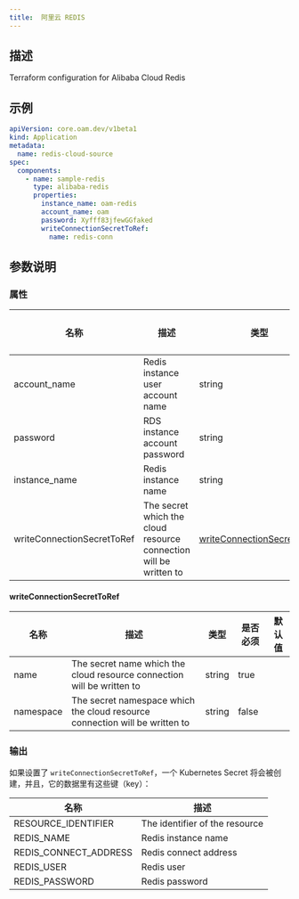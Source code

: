 ```yaml
---
title:  阿里云 REDIS
---
```


## 描述

Terraform configuration for Alibaba Cloud Redis

## 示例

```yaml
apiVersion: core.oam.dev/v1beta1
kind: Application
metadata:
  name: redis-cloud-source
spec:
  components:
    - name: sample-redis
      type: alibaba-redis
      properties:
        instance_name: oam-redis
        account_name: oam
        password: Xyfff83jfewGGfaked
        writeConnectionSecretToRef:
          name: redis-conn
```

## 参数说明


### 属性

 名称 | 描述 | 类型 | 是否必须 | 默认值 
 ------------ | ------------- | ------------- | ------------- | ------------- 
 account_name | Redis instance user account name | string | true |  
 password | RDS instance account password | string | true |  
 instance_name | Redis instance name | string | true |  
 writeConnectionSecretToRef | The secret which the cloud resource connection will be written to | [writeConnectionSecretToRef](#writeConnectionSecretToRef) | false |  


#### writeConnectionSecretToRef

 名称 | 描述 | 类型 | 是否必须 | 默认值 
 ------------ | ------------- | ------------- | ------------- | ------------- 
 name | The secret name which the cloud resource connection will be written to | string | true |  
 namespace | The secret namespace which the cloud resource connection will be written to | string | false |  


### 输出

如果设置了 `writeConnectionSecretToRef`，一个 Kubernetes Secret 将会被创建，并且，它的数据里有这些键（key）：

 名称 | 描述 
 ------------ | ------------- 
 RESOURCE_IDENTIFIER | The identifier of the resource
 REDIS_NAME | Redis instance name
 REDIS_CONNECT_ADDRESS | Redis connect address
 REDIS_USER | Redis user
 REDIS_PASSWORD | Redis password
